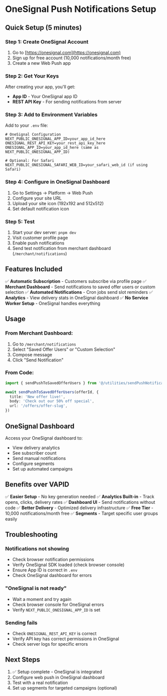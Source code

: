 # OneSignal Push Notifications Setup

## Quick Setup (5 minutes)

### Step 1: Create OneSignal Account

1. Go to [https://onesignal.com](https://onesignal.com)
2. Sign up for free account (10,000 notifications/month free)
3. Create a new Web Push app

### Step 2: Get Your Keys

After creating your app, you'll get:

- **App ID** - Your OneSignal app ID
- **REST API Key** - For sending notifications from server

### Step 3: Add to Environment Variables

Add to your `.env` file:

```env
# OneSignal Configuration
NEXT_PUBLIC_ONESIGNAL_APP_ID=your_app_id_here
ONESIGNAL_REST_API_KEY=your_rest_api_key_here
ONESIGNAL_APP_ID=your_app_id_here (same as NEXT_PUBLIC_ONESIGNAL_APP_ID)

# Optional: For Safari
NEXT_PUBLIC_ONESIGNAL_SAFARI_WEB_ID=your_safari_web_id (if using Safari)
```

### Step 4: Configure in OneSignal Dashboard

1. Go to Settings → Platform → Web Push
2. Configure your site URL
3. Upload your site icon (192x192 and 512x512)
4. Set default notification icon

### Step 5: Test

1. Start your dev server: `pnpm dev`
2. Visit customer profile page
3. Enable push notifications
4. Send test notification from merchant dashboard (`/merchant/notifications`)

## Features Included

✅ **Automatic Subscription** - Customers subscribe via profile page
✅ **Merchant Dashboard** - Send notifications to saved offer users or custom selection
✅ **Automated Notifications** - Cron jobs send slot reminders
✅ **Analytics** - View delivery stats in OneSignal dashboard
✅ **No Service Worker Setup** - OneSignal handles everything

## Usage

### From Merchant Dashboard:

1. Go to `/merchant/notifications`
2. Select "Saved Offer Users" or "Custom Selection"
3. Compose message
4. Click "Send Notification"

### From Code:

```typescript
import { sendPushToSavedOfferUsers } from '@/utilities/sendPushNotification'

await sendPushToSavedOfferUsers(offerId, {
  title: 'New offer live!',
  body: 'Check out our 50% off special',
  url: '/offers/offer-slug',
})
```

## OneSignal Dashboard

Access your OneSignal dashboard to:

- View delivery analytics
- See subscriber count
- Send manual notifications
- Configure segments
- Set up automated campaigns

## Benefits over VAPID

✅ **Easier Setup** - No key generation needed
✅ **Analytics Built-in** - Track opens, clicks, delivery rates
✅ **Dashboard UI** - Send notifications without code
✅ **Better Delivery** - Optimized delivery infrastructure
✅ **Free Tier** - 10,000 notifications/month free
✅ **Segments** - Target specific user groups easily

## Troubleshooting

### Notifications not showing

- Check browser notification permissions
- Verify OneSignal SDK loaded (check browser console)
- Ensure App ID is correct in `.env`
- Check OneSignal dashboard for errors

### "OneSignal is not ready"

- Wait a moment and try again
- Check browser console for OneSignal errors
- Verify `NEXT_PUBLIC_ONESIGNAL_APP_ID` is set

### Sending fails

- Check `ONESIGNAL_REST_API_KEY` is correct
- Verify API key has correct permissions in OneSignal
- Check server logs for specific errors

## Next Steps

1. ✅ Setup complete - OneSignal is integrated
2. Configure web push in OneSignal dashboard
3. Test with a real notification
4. Set up segments for targeted campaigns (optional)
